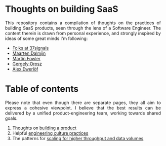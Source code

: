 <div style="text-align: justify">

# Thoughts on building SaaS

This repository contains a compilation of thoughts on the practices of building SaaS products, seen through the lens of a Software Engineer. The content therein is drawn from personal experience, and strongly inspired by ideas of some great minds I'm following:
- [Folks at 37signals](https://37signals.com/)
- [Maarten Dalmijn](https://mdalmijn.com/)
- [Martin Fowler](https://martinfowler.com/)
- [Gergely Orosz](https://blog.pragmaticengineer.com/)
- [Alex Ewerlöf](https://blog.alexewerlof.com/)

# Table of contents

Please note that even though there are separate pages, they all aim to express a cohesive viewpoint. I believe that the best results can be delivered by a unified product-engineering team, working towards shared goals.

1. Thoughts on [building a product](topics/product.md)
2. Helpful [engineering culture practices](topics/engineering-culture.md)
3. The patterns for [scaling for higher throughput and data volumes](topics/engineering-scaling.md)

</div>
